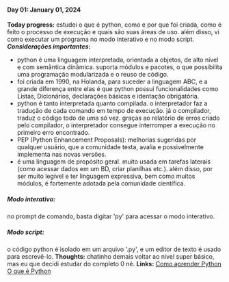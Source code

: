 #### Day 01: January 01, 2024
**Today progress:** estudei o que é python, como e por que foi criada, como é feito o processo de execução e quais são suas áreas de uso. além disso, vi como executar um programa no modo interativo e no modo script. 
***Considerações importantes:***
   - python é uma linguagem interpretada, orientada a objetos, de alto nível e com semântica dinâmica. suporta módulos e pacotes, o que possibilita uma programação modularizada e o reuso de código.
   - foi criada em 1990, na Holanda, para suceder a linguagem ABC, e a grande diferença entre elas é que python possui funcionalidades como Listas, Dicionários, declarações básicas e identação obrigatória.
   - python é tanto interpretada quanto compilada. o interpretador faz a tradução de cada comando em tempo de execução. já o compilador, traduz o código todo de uma só vez. graças ao relatório de erros criado pelo compilador, o interpretador consegue interromper a execução no primeiro erro encontrado.
   - PEP (Python Enhancement Proposals): melhorias sugeridas por qualquer usuário, que a comunidade testa, avalia e possivelmente implementa nas novas versões.
   - é uma linguagem de propósito geral. muito usada em tarefas laterais (como acessar dados em um BD, criar planilhas etc.). além disso, por ser muito legível e ter linguagem expressiva, bem como muitos módulos, é fortemente adotada pela comunidade científica.

##### Modo interativo:
   no prompt de comando, basta digitar 'py' para acessar o modo interativo.
##### Modo script: 
   o código python é isolado em um arquivo '.py', e um editor de texto é usado para escrevê-lo.
**Thoughts:** chatinho demais voltar ao nível super básico, mas eu que decidi estudar do completo 0 né.
**Links:** 
   [Como aprender Python](https://www.alura.com.br/apostila-python-orientacao-a-objetos/como-aprender-python)
   [O que é Python](https://www.alura.com.br/apostila-python-orientacao-a-objetos/o-que-e-python#python?utm_source=awin&utm_medium=site&utm_term=685769&utm_id=lb_0hdx1j-0-groobox.com&awc=23465_1704140808_b954b4008429bcf49baa553fdecc0b60)
